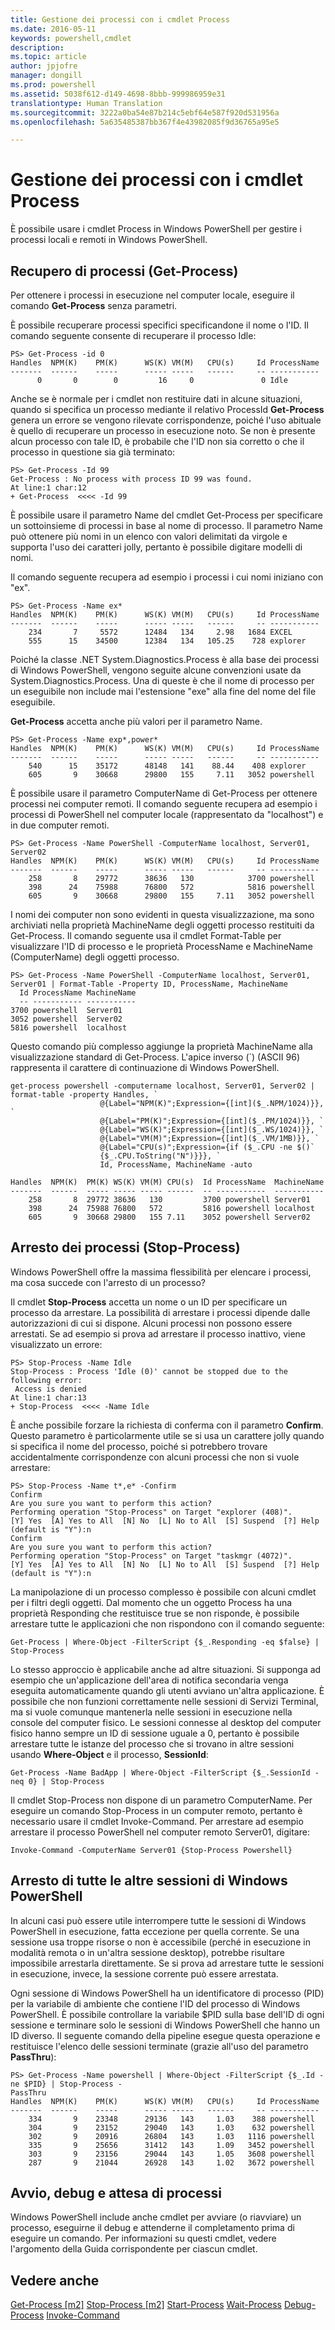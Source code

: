 ```yaml
---
title: Gestione dei processi con i cmdlet Process
ms.date: 2016-05-11
keywords: powershell,cmdlet
description: 
ms.topic: article
author: jpjofre
manager: dongill
ms.prod: powershell
ms.assetid: 5038f612-d149-4698-8bbb-999986959e31
translationtype: Human Translation
ms.sourcegitcommit: 3222a0ba54e87b214c5ebf64e587f920d531956a
ms.openlocfilehash: 5a635485387bb367f4e43982085f9d36765a95e5

---
```


# Gestione dei processi con i cmdlet Process
È possibile usare i cmdlet Process in Windows PowerShell per gestire i processi locali e remoti in Windows PowerShell.

## Recupero di processi (Get-Process)
Per ottenere i processi in esecuzione nel computer locale, eseguire il comando **Get-Process** senza parametri.

È possibile recuperare processi specifici specificandone il nome o l'ID. Il comando seguente consente di recuperare il processo Idle:

```
PS> Get-Process -id 0
Handles  NPM(K)    PM(K)      WS(K) VM(M)   CPU(s)     Id ProcessName
-------  ------    -----      ----- -----   ------     -- -----------
      0       0        0         16     0               0 Idle
```

Anche se è normale per i cmdlet non restituire dati in alcune situazioni, quando si specifica un processo mediante il relativo ProcessId **Get-Process** genera un errore se vengono rilevate corrispondenze, poiché l'uso abituale è quello di recuperare un processo in esecuzione noto. Se non è presente alcun processo con tale ID, è probabile che l'ID non sia corretto o che il processo in questione sia già terminato:

```
PS> Get-Process -Id 99
Get-Process : No process with process ID 99 was found.
At line:1 char:12
+ Get-Process  <<<< -Id 99
```

È possibile usare il parametro Name del cmdlet Get-Process per specificare un sottoinsieme di processi in base al nome di processo. Il parametro Name può ottenere più nomi in un elenco con valori delimitati da virgole e supporta l'uso dei caratteri jolly, pertanto è possibile digitare modelli di nomi.

Il comando seguente recupera ad esempio i processi i cui nomi iniziano con "ex".

```
PS> Get-Process -Name ex*
Handles  NPM(K)    PM(K)      WS(K) VM(M)   CPU(s)     Id ProcessName
-------  ------    -----      ----- -----   ------     -- -----------
    234       7     5572      12484   134     2.98   1684 EXCEL
    555      15    34500      12384   134   105.25    728 explorer
```

Poiché la classe .NET System.Diagnostics.Process è alla base dei processi di Windows PowerShell, vengono seguite alcune convenzioni usate da System.Diagnostics.Process. Una di queste è che il nome di processo per un eseguibile non include mai l'estensione "exe" alla fine del nome del file eseguibile.

**Get-Process** accetta anche più valori per il parametro Name.

```
PS> Get-Process -Name exp*,power* 
Handles  NPM(K)    PM(K)      WS(K) VM(M)   CPU(s)     Id ProcessName
-------  ------    -----      ----- -----   ------     -- -----------
    540      15    35172      48148   141    88.44    408 explorer
    605       9    30668      29800   155     7.11   3052 powershell
```

È possibile usare il parametro ComputerName di Get-Process per ottenere processi nei computer remoti. Il comando seguente recupera ad esempio i processi di PowerShell nel computer locale (rappresentato da "localhost") e in due computer remoti.

```
PS> Get-Process -Name PowerShell -ComputerName localhost, Server01, Server02
Handles  NPM(K)    PM(K)      WS(K) VM(M)   CPU(s)     Id ProcessName
-------  ------    -----      ----- -----   ------     -- -----------
    258       8    29772      38636   130            3700 powershell
    398      24    75988      76800   572            5816 powershell
    605       9    30668      29800   155     7.11   3052 powershell
```

I nomi dei computer non sono evidenti in questa visualizzazione, ma sono archiviati nella proprietà MachineName degli oggetti processo restituiti da Get-Process. Il comando seguente usa il cmdlet Format-Table per visualizzare l'ID di processo e le proprietà ProcessName e MachineName (ComputerName) degli oggetti processo.

```
PS> Get-Process -Name PowerShell -ComputerName localhost, Server01, Server01 | Format-Table -Property ID, ProcessName, MachineName
  Id ProcessName MachineName
  -- ----------- -----------
3700 powershell  Server01
3052 powershell  Server02
5816 powershell  localhost
```

Questo comando più complesso aggiunge la proprietà MachineName alla visualizzazione standard di Get-Process. L'apice inverso (\`) (ASCII 96) rappresenta il carattere di continuazione di Windows PowerShell.

```
get-process powershell -computername localhost, Server01, Server02 | format-table -property Handles, `
                    @{Label="NPM(K)";Expression={[int]($_.NPM/1024)}}, `
                    @{Label="PM(K)";Expression={[int]($_.PM/1024)}}, `
                    @{Label="WS(K)";Expression={[int]($_.WS/1024)}}, `
                    @{Label="VM(M)";Expression={[int]($_.VM/1MB)}}, `
                    @{Label="CPU(s)";Expression={if ($_.CPU -ne $()` 
                    {$_.CPU.ToString("N")}}}, `                                                                         
                    Id, ProcessName, MachineName -auto

Handles  NPM(K)  PM(K) WS(K) VM(M) CPU(s)  Id ProcessName  MachineName
-------  ------  ----- ----- ----- ------  -- -----------  -----------
    258       8  29772 38636   130         3700 powershell Server01
    398      24  75988 76800   572         5816 powershell localhost
    605       9  30668 29800   155 7.11    3052 powershell Server02
```

## Arresto dei processi (Stop-Process)
Windows PowerShell offre la massima flessibilità per elencare i processi, ma cosa succede con l'arresto di un processo?

Il cmdlet **Stop-Process** accetta un nome o un ID per specificare un processo da arrestare. La possibilità di arrestare i processi dipende dalle autorizzazioni di cui si dispone. Alcuni processi non possono essere arrestati. Se ad esempio si prova ad arrestare il processo inattivo, viene visualizzato un errore:

```
PS> Stop-Process -Name Idle
Stop-Process : Process 'Idle (0)' cannot be stopped due to the following error:
 Access is denied
At line:1 char:13
+ Stop-Process  <<<< -Name Idle
```

È anche possibile forzare la richiesta di conferma con il parametro **Confirm**. Questo parametro è particolarmente utile se si usa un carattere jolly quando si specifica il nome del processo, poiché si potrebbero trovare accidentalmente corrispondenze con alcuni processi che non si vuole arrestare:

```
PS> Stop-Process -Name t*,e* -Confirm
Confirm
Are you sure you want to perform this action?
Performing operation "Stop-Process" on Target "explorer (408)".
[Y] Yes  [A] Yes to All  [N] No  [L] No to All  [S] Suspend  [?] Help
(default is "Y"):n
Confirm
Are you sure you want to perform this action?
Performing operation "Stop-Process" on Target "taskmgr (4072)".
[Y] Yes  [A] Yes to All  [N] No  [L] No to All  [S] Suspend  [?] Help
(default is "Y"):n
```

La manipolazione di un processo complesso è possibile con alcuni cmdlet per i filtri degli oggetti. Dal momento che un oggetto Process ha una proprietà Responding che restituisce true se non risponde, è possibile arrestare tutte le applicazioni che non rispondono con il comando seguente:

```
Get-Process | Where-Object -FilterScript {$_.Responding -eq $false} | Stop-Process
```

Lo stesso approccio è applicabile anche ad altre situazioni. Si supponga ad esempio che un'applicazione dell'area di notifica secondaria venga eseguita automaticamente quando gli utenti avviano un'altra applicazione. È possibile che non funzioni correttamente nelle sessioni di Servizi Terminal, ma si vuole comunque mantenerla nelle sessioni in esecuzione nella console del computer fisico. Le sessioni connesse al desktop del computer fisico hanno sempre un ID di sessione uguale a 0, pertanto è possibile arrestare tutte le istanze del processo che si trovano in altre sessioni usando **Where-Object** e il processo, **SessionId**:

```
Get-Process -Name BadApp | Where-Object -FilterScript {$_.SessionId -neq 0} | Stop-Process
```

Il cmdlet Stop-Process non dispone di un parametro ComputerName. Per eseguire un comando Stop-Process in un computer remoto, pertanto è necessario usare il cmdlet Invoke-Command. Per arrestare ad esempio arrestare il processo PowerShell nel computer remoto Server01, digitare:

```
Invoke-Command -ComputerName Server01 {Stop-Process Powershell}
```

## Arresto di tutte le altre sessioni di Windows PowerShell
In alcuni casi può essere utile interrompere tutte le sessioni di Windows PowerShell in esecuzione, fatta eccezione per quella corrente. Se una sessione usa troppe risorse o non è accessibile (perché in esecuzione in modalità remota o in un'altra sessione desktop), potrebbe risultare impossibile arrestarla direttamente. Se si prova ad arrestare tutte le sessioni in esecuzione, invece, la sessione corrente può essere arrestata.

Ogni sessione di Windows PowerShell ha un identificatore di processo (PID) per la variabile di ambiente che contiene l'ID del processo di Windows PowerShell. È possibile controllare la variabile $PID sulla base dell'ID di ogni sessione e terminare solo le sessioni di Windows PowerShell che hanno un ID diverso. Il seguente comando della pipeline esegue questa operazione e restituisce l'elenco delle sessioni terminate (grazie all'uso del parametro **PassThru**):

```
PS> Get-Process -Name powershell | Where-Object -FilterScript {$_.Id -ne $PID} | Stop-Process -
PassThru
Handles  NPM(K)    PM(K)      WS(K) VM(M)   CPU(s)     Id ProcessName
-------  ------    -----      ----- -----   ------     -- -----------
    334       9    23348      29136   143     1.03    388 powershell
    304       9    23152      29040   143     1.03    632 powershell
    302       9    20916      26804   143     1.03   1116 powershell
    335       9    25656      31412   143     1.09   3452 powershell
    303       9    23156      29044   143     1.05   3608 powershell
    287       9    21044      26928   143     1.02   3672 powershell
```

## Avvio, debug e attesa di processi
Windows PowerShell include anche cmdlet per avviare (o riavviare) un processo, eseguirne il debug e attenderne il completamento prima di eseguire un comando. Per informazioni su questi cmdlet, vedere l'argomento della Guida corrispondente per ciascun cmdlet.

## Vedere anche
[Get-Process [m2]](https://technet.microsoft.com/en-us/library/27a05dbd-4b69-48a3-8d55-b295f6225f15)
[Stop-Process [m2]](https://technet.microsoft.com/en-us/library/12454238-9881-457a-bde4-fb6cd124deec)
[Start-Process](https://technet.microsoft.com/en-us/library/41a7e43c-9bb3-4dc2-8b0c-f6c32962e72c)
[Wait-Process](https://technet.microsoft.com/en-us/library/9222af7a-789d-4a09-aa90-09d7c256c799)
[Debug-Process](https://technet.microsoft.com/en-us/library/eea1dace-3913-4dbd-b659-5a94a610eee1)
[Invoke-Command](https://technet.microsoft.com/en-us/library/22fd98ba-1874-492e-95a5-c069467b8462)




<!--HONumber=Aug16_HO4-->


